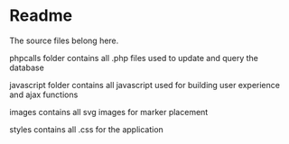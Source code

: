 # Readme
The source files belong here.

phpcalls folder contains all .php files used to update and query the database

javascript folder contains all javascript used for building user experience and ajax functions

images contains all svg images for marker placement

styles contains all .css for the application

